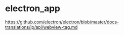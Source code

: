 # electron_app

https://github.com/electron/electron/blob/master/docs-translations/jp/api/webview-tag.md